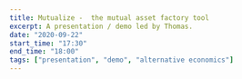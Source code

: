 ```yaml
---
title: Mutualize -  the mutual asset factory tool
excerpt: A presentation / demo led by Thomas.
date: "2020-09-22"
start_time: "17:30"
end_time: "18:00"
tags: ["presentation", "demo", "alternative economics"]
---
```


